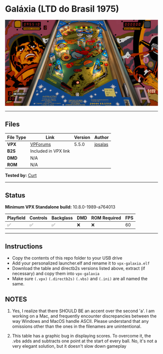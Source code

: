 # Galáxia (LTD do Brasil 1975)

![Table Preview](../../images/vpx-galaxia-preview.jpg)

---

## Files
| File Type | Link | Version | Author | 
|-----------|--------|----------|--------------|
| **VPX** | [VPForums](https://www.vpforums.org/index.php?app=downloads&showfile=17385) | 5.5.0 | [jpsalas](https://www.vpforums.org/index.php?showuser=277}) |
| **B2S** | Included in VPX link |
| **DMD** | N/A |
| **ROM** | N/A |

**Tested by:** [Curt](https://github.com/Old-Cyrus)

---

## Status 
**Minimum VPX Standalone build:** 10.8.0-1989-a764013

| Playfield | Controls | Backglass | DMD | ROM Required | FPS | 
|-----------|----------|-----------|-----|--------------|-----|
| :white_check_mark: | :white_check_mark: | :white_check_mark: | :x: | :x: | 60 |

---

## Instructions

- Copy the contents of this repo folder to your USB drive
- Add your personalized launcher.elf and rename it to `vpx-galaxia.elf`
- Download the table and directb2s versions listed above, extract (if necessary) and copy them into `vpx-galaxia`
- Make sure `(.vpx)` `(.directb2s)` `(.vbs)` and `(.ini)` are all named the same. 


## NOTES
1. Yes, I realize that there SHOULD BE an accent over the second 'a'. I am working on a Mac, and frequently encounter discrepancies between the way Windows and MacOS handle ASCII. Please understand that any omissions other than the ones in the filenames are unintentional.

2. This table has a graphic bug in displaying scores. To overcome it, the .vbs adds and subtracts one point at the start of every ball. No, it's not a very elegant solution, but it doesn't slow down gameplay
